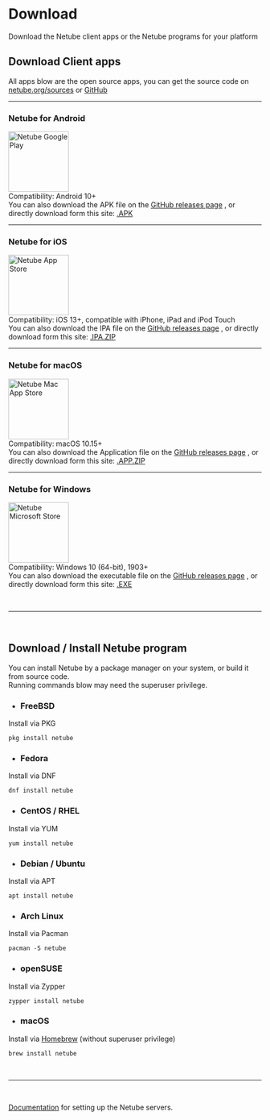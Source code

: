 # Download
Download the Netube client apps or the Netube programs for your platform  

## Download Client apps
All apps blow are the open source apps, you can get the source code
on [netube.org/sources](https://netube.org/sources) or [GitHub](https://github.com/netube)  

---

### Netube for Android
<a href="https://play.google.com"><img src="images/badge-google-play.png" alt="Netube Google Play" width="120px"/></a>
<br>
Compatibility: Android 10+  
You can also download the APK file on the [GitHub releases page](https://github.com/netube/netube-android/releases) , 
or directly download form this site: [.APK](https://netube.org/download/netube.apk)  

---

### Netube for iOS  
<a href="https://itunes.apple.com"><img src="images/badge-app-store.png" alt="Netube App Store" width="120px"/></a>
<br>
Compatibility: iOS 13+, compatible with iPhone, iPad and iPod Touch   
You can also download the IPA file on the [GitHub releases page](https://github.com/netube/netube-ios/releases) , 
or directly download form this site: [.IPA.ZIP](https://netube.org/download/netube.ipa.zip)  

---

### Netube for macOS
<a href="https://itunes.apple.com"><img src="images/badge-mac-app-store.png" alt="Netube Mac App Store" width="120px"/></a>
<br>
Compatibility: macOS 10.15+  
You can also download the Application file on the [GitHub releases page](https://github.com/netube/netube-macosx/releases) , 
or directly download form this site: [.APP.ZIP](https://netube.org/download/netube.app.zip)  

---

### Netube for Windows
<a href="https://www.microsoft.com"><img src="images/badge-microsoft-store.png" alt="Netube Microsoft Store" width="120px"/></a>
<br> 
Compatibility: Windows 10 (64-bit), 1903+  
You can also download the executable file on the [GitHub releases page](https://github.com/netube/netube-windows/releases) , 
or directly download form this site: [.EXE](https://netube.org/download/netube.exe)  


<br>

---

<br>

## Download / Install Netube program
You can install Netube by a package manager on your system, or build it from source code.  
Running commands blow may need the superuser privilege.  

- ### FreeBSD  
Install via PKG  
```
pkg install netube
```

- ### Fedora
Install via DNF  
```
dnf install netube
```

- ### CentOS / RHEL
Install via YUM
```
yum install netube
```

- ### Debian / Ubuntu
Install via APT  
```
apt install netube
```

- ### Arch Linux  
Install via Pacman  
```
pacman -S netube
```

- ### openSUSE
Install via  Zypper
```
zypper install netube
```

- ### macOS  
Install via [Homebrew](https://brew.sh) (without superuser privilege)  
```
brew install netube
```

<br>

---

<br>

[Documentation](https://netube.org/documentation) for setting up the Netube servers.  

<br>
